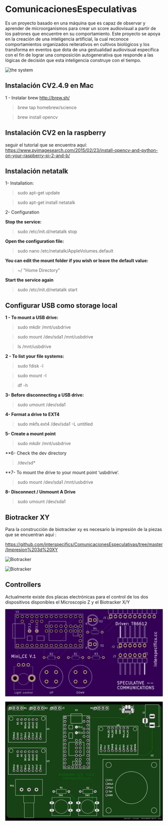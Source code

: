 # ComunicacionesEspeculativas
Es un proyecto basado en una máquina que es capaz de observar y aprender de
microorganismos para crear un score audiovisual a partir de los patrones que encuentre en su comportamiento. Este proyecto se apoya en la creación de una inteligencia artificial, la cual reconoce comportamientos organizados reiterativos en cultivos biológicos y los transforma en eventos que dota de una gestualidad audiovisual específica con el fin de lograr una composición autogenerativa que responde a las lógicas de decisión que esta inteligencia construye con el tiempo. 

![the system](https://github.com/interspecifics/ComunicacionesEspeculativas/blob/master/ComunicacionEspeculativa.jpg?raw=true)

## Instalación CV2.4.9 en Mac
1 - Instalar brew http://brew.sh/

>brew tap homebrew/science

>brew install opencv

## Instalación CV2 en la raspberry

seguir el tutorial que se encuentra aquí:
https://www.pyimagesearch.com/2015/02/23/install-opencv-and-python-on-your-raspberry-pi-2-and-b/

## Instalación netatalk

1- Installation:

>sudo apt-get update

>sudo apt-get install netatalk

2- Configuration

**Stop the service:**

>sudo /etc/init.d/netatalk stop

**Open the configuration file:**

>sudo nano /etc/netatalk/AppleVolumes.default

**You can edit the mount folder if you wish or leave the default value:**

>~/ "Home Directory"

**Start the service again**

>sudo /etc/init.d/netatalk start

## Configurar USB como storage local

**1 - To mount a USB drive:**

>sudo mkdir /mnt/usbdrive

>sudo mount /dev/sda1 /mnt/usbdrive

>ls /mnt/usbdrive

**2 - To list your file systems:**

>sudo fdisk -l

>sudo mount -l

>df -h

**3- Before disconnecting a USB drive:**

>sudo umount /dev/sda1

**4- Format a drive to EXT4**

>sudo mkfs.ext4 /dev/sda1 -L untitled

**5- Create a mount point**

>sudo mkdir /mnt/usbdrive

**6- Check the dev directory

>/dev/sd*

**7- To mount the drive to your mount point ‘usbdrive‘.

>sudo mount /dev/sda1 /mnt/usbdrive

**8- Disconnect / Unmount A Drive**

>sudo umount /dev/sda1

## Biotracker XY

Para la construcción de biotracker xy es necesario la impresión de la piezas que se encuentran aquí :

https://github.com/interspecifics/ComunicacionesEspeculativas/tree/master/Impresion%203d%20XY

![Biotracker](http://interspecifics.cc/comunicacionesespeculativas/wp-content/uploads/2018/05/IMG_2033.jpg?raw=true)

![Biotracker](http://interspecifics.cc/comunicacionesespeculativas/wp-content/uploads/2018/05/IMG_2030.jpg?raw=true)


## Controllers 

Actualmente existe dos placas electrónicas para el control de los dos dispositivos disponibles el Microscopio Z y el Biotracker X/Y

![microminiz](https://github.com/interspecifics/ComunicacionesEspeculativas/blob/master/Electronics/micromini.png?raw=true)

![Biotracker Controller ](https://github.com/interspecifics/ComunicacionesEspeculativas/blob/master/Electronics/biotrackercontroller.jpeg?raw=true)





